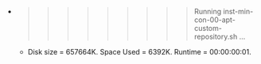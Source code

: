 * >>>>>>>>> Running inst-min-con-00-apt-custom-repository.sh ...
  * Disk size = 657664K. Space Used = 6392K. Runtime = 00:00:00:01.
